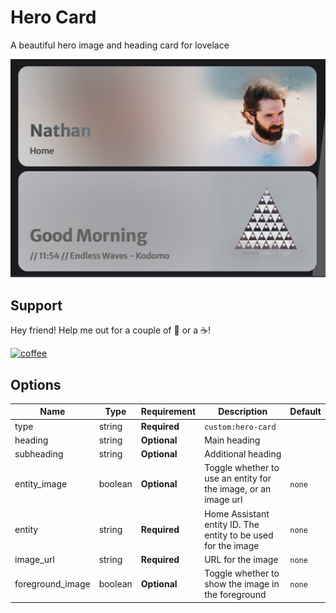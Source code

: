 # Hero Card

A beautiful hero image and heading card for lovelace

![example](image.png)

## Support

Hey friend! Help me out for a couple of :beers: or a :coffee:!

[![coffee](https://www.buymeacoffee.com/assets/img/custom_images/black_img.png)](https://buymeacoffee.com/bathansneard)

## Options

| Name              | Type    | Requirement  | Description                                 | Default             |
| ----------------- | ------- | ------------ | ------------------------------------------- | ------------------- |
| type              | string  | **Required** | `custom:hero-card`                   |
| heading              | string  | **Optional** | Main heading                                   |        |
| subheading              | string  | **Optional** | Additional heading                                   |        |
| entity_image            | boolean  | **Optional** | Toggle whether to use an entity for the image, or an image url                  | `none`              |
| entity            | string  | **Required** | Home Assistant entity ID. The entity to be used for the image                  | `none`              |
| image_url            | string  | **Required** | URL for the image                  | `none`              |
| foreground_image            | boolean  | **Optional** | Toggle whether to show the image in the foreground                 | `none`              |

